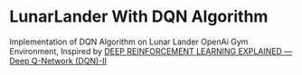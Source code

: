 <h1> LunarLander With DQN Algorithm </h1>
<p>Implementation of DQN Algorithm on Lunar Lander OpenAi Gym Environment, Inspired by <a href="https://towardsdatascience.com/deep-q-network-dqn-ii-b6bf911b6b2c"> DEEP REINFORCEMENT LEARNING EXPLAINED —
Deep Q-Network (DQN)-II</a></p>
